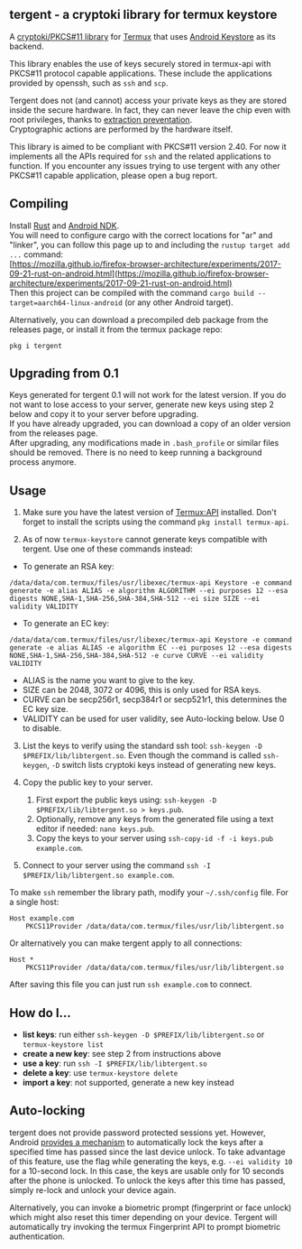 tergent - a cryptoki library for termux keystore
------------------------------------------------

A [cryptoki/PKCS#11 library](http://docs.oasis-open.org/pkcs11/pkcs11-base/v2.40/os/pkcs11-base-v2.40-os.html) for [Termux](https://termux.com/) that uses [Android Keystore](https://developer.android.com/training/articles/keystore) as its backend.

This library enables the use of keys securely stored in termux-api with PKCS#11 protocol capable applications. These include the applications provided by openssh, such as `ssh` and `scp`.

Tergent does not (and cannot) access your private keys as they are stored inside the secure hardware. In fact, they can never leave the chip even with root privileges, thanks to [extraction preventation](https://developer.android.com/training/articles/keystore#ExtractionPrevention).  
Cryptographic actions are performed by the hardware itself.

This library is aimed to be compliant with PKCS#11 version 2.40. For now it implements all the APIs required for `ssh` and the related applications to function. If you encounter any issues trying to use tergent with any other PKCS#11 capable application, please open a bug report.

Compiling
---------
Install [Rust](https://www.rust-lang.org/en-US/install.html) and [Android NDK](https://developer.android.com/ndk/).  
You will need to configure cargo with the correct locations for "ar" and "linker", you can follow this page up to and including the `rustup target add ...` command:  
[https://mozilla.github.io/firefox-browser-architecture/experiments/2017-09-21-rust-on-android.html](https://mozilla.github.io/firefox-browser-architecture/experiments/2017-09-21-rust-on-android.html)  
Then this project can be compiled with the command `cargo build --target=aarch64-linux-android` (or any other Android target).

Alternatively, you can download a precompiled deb package from the releases page, or install it from the termux package repo:

```
pkg i tergent
```

Upgrading from 0.1
------------------
Keys generated for tergent 0.1 will not work for the latest version. If you do not want to lose access to your server, generate new keys using step 2 below and copy it to your server before upgrading.  
If you have already upgraded, you can download a copy of an older version from the releases page.  
After upgrading, any modifications made in `.bash_profile` or similar files should be removed. There is no need to keep running a background process anymore.

Usage
-----
1. Make sure you have the latest version of [Termux:API](https://play.google.com/store/apps/details?id=com.termux.api) installed. Don't forget to install the scripts using the command `pkg install termux-api`.

2. As of now `termux-keystore` cannot generate keys compatible with tergent. Use one of these commands instead:
  - To generate an RSA key:
```
/data/data/com.termux/files/usr/libexec/termux-api Keystore -e command generate -e alias ALIAS -e algorithm ALGORITHM --ei purposes 12 --esa digests NONE,SHA-1,SHA-256,SHA-384,SHA-512 --ei size SIZE --ei validity VALIDITY
```
  - To generate an EC key:
```
/data/data/com.termux/files/usr/libexec/termux-api Keystore -e command generate -e alias ALIAS -e algorithm EC --ei purposes 12 --esa digests NONE,SHA-1,SHA-256,SHA-384,SHA-512 -e curve CURVE --ei validity VALIDITY
```
  - ALIAS is the name you want to give to the key.
  - SIZE can be 2048, 3072 or 4096, this is only used for RSA keys.
  - CURVE can be secp256r1, secp384r1 or secp521r1, this determines the EC key size.
  - VALIDITY can be used for user validity, see Auto-locking below. Use 0 to disable.

3. List the keys to verify using the standard ssh tool: `ssh-keygen -D $PREFIX/lib/libtergent.so`. Even though the command is called `ssh-keygen`, `-D` switch lists cryptoki keys instead of generating new keys.

4. Copy the public key to your server.
    1. First export the public keys using: `ssh-keygen -D $PREFIX/lib/libtergent.so > keys.pub`.
    2. Optionally, remove any keys from the generated file using a text editor if needed: `nano keys.pub`.
    3. Copy the keys to your server using `ssh-copy-id -f -i keys.pub example.com`.

5. Connect to your server using the command `ssh -I $PREFIX/lib/libtergent.so example.com`.

To make `ssh` remember the library path, modify your `~/.ssh/config` file. For a single host:
```
Host example.com
	PKCS11Provider /data/data/com.termux/files/usr/lib/libtergent.so
```
Or alternatively you can make tergent apply to all connections:
```
Host *
	PKCS11Provider /data/data/com.termux/files/usr/lib/libtergent.so
```
After saving this file you can just run `ssh example.com` to connect.

How do I...
-----------
* **list keys**: run either `ssh-keygen -D $PREFIX/lib/libtergent.so` or `termux-keystore list`
* **create a new key**: see step 2 from instructions above
* **use a key**: run `ssh -I $PREFIX/lib/libtergent.so`
* **delete a key**: use `termux-keystore delete`
* **import a key**: not supported, generate a new key instead

Auto-locking
------------
tergent does not provide password protected sessions yet.
However, Android [provides a mechanism](https://developer.android.com/training/articles/keystore#UserAuthentication) to automatically lock the keys after a specified time has passed since the last device unlock. To take advantage of this feature, use the flag while generating the keys, e.g. `--ei validity 10` for a 10-second lock. In this case, the keys are usable only for 10 seconds after the phone is unlocked. To unlock the keys after this time has passed, simply re-lock and unlock your device again.

Alternatively, you can invoke a biometric prompt (fingerprint or face unlock) which might also reset this timer depending on your device. Tergent will automatically try invoking the termux Fingerprint API to prompt biometric authentication.
